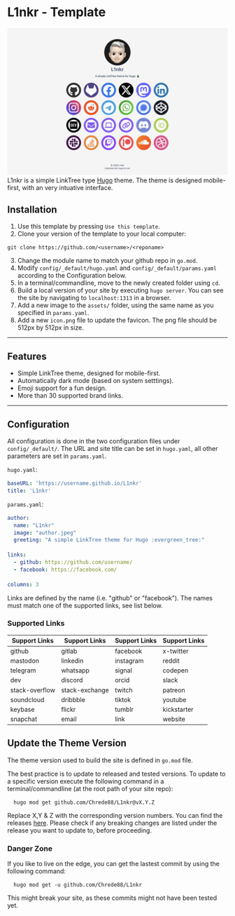 # L1nkr - Template
![L1nkr - Simple LinkTree Hugo Theme](https://raw.githubusercontent.com/chrede88/l1nkr/main/images/screenshot.png)
L1nkr is a simple LinkTree type [Hugo](https://gohugo.io) theme. The theme is designed mobile-first, with an very intuative interface.

## Installation

1) Use this template by pressing `Use this template`.
2) Clone your version of the template to your local computer:
```shell
git clone https://github.com/<username>/<reponame>
```
3) Change the module name to match your github repo in `go.mod`.
4) Modify `config/_default/hugo.yaml` and `config/_default/params.yaml` according to the Configuration below.
5) In a terminal/commandline, move to the newly created folder using `cd`.
6) Build a local version of your site by executing `hugo server`. You can see the site by navigating to `localhost:1313` in a browser.
7) Add a new image to the `assets/` folder, using the same name as you specified in `params.yaml`.
8) Add a new `icon.png` file to update the favicon. The png file should be 512px by 512px in size.

---

## Features

- Simple LinkTree theme, designed for mobile-first.
- Automatically dark mode (based on system setttings).
- Emoji support for a fun design.
- More than 30 supported brand links.

---

## Configuration

All configuration is done in the two configuration files under `config/_default/`. The URL and site title can be set in `hugo.yaml`, all other parameters are set in `params.yaml`.

`hugo.yaml`:
```yaml
baseURL: 'https://username.github.io/L1nkr'
title: 'L1nkr'
```

`params.yaml`:
```yaml
author:
  name: "L1nkr"
  image: "author.jpeg"
  greeting: "A simple LinkTree theme for Hugo :evergreen_tree:"

links:
  - github: https://github.com/username/
  - facebook: https://facebook.com/

columns: 3
```

Links are defined by the name (i.e. "github" or "facebook"). The names must match one of the supported links, see list below.

### Supported Links
| **Support Links** | **Support Links** | **Support Links** | **Support Links** |
| --- | --- | --- | --- |
| github | gitlab | facebook | x-twitter |
| mastodon | linkedin | instagram | reddit |
| telegram | whatsapp | signal | codepen |
| dev | discord | orcid | slack |
| stack-overflow | stack-exchange | twitch | patreon |
| soundcloud | dribbble | tiktok | youtube |
| keybase | flickr | tumblr | kickstarter |
| snapchat | email | link | website |

## Update the Theme Version

The theme version used to build the site is defined in `go.mod` file.

The best practice is to update to released and tested versions. To update to a specific version execute the following command in a terminal/commandline (at the root path of your site repo):

```shell
  hugo mod get github.com/Chrede88/L1nkr@vX.Y.Z
```
Replace X,Y & Z with the corresponding version numbers. You can find the releases [here](https://github.com/Chrede88/L1nkr/releases). Please check if any breaking changes are listed under the release you want to update to, before proceeding.

### Danger Zone
If you like to live on the edge, you can get the lastest commit by using the following command:
```shell
  hugo mod get -u github.com/Chrede88/L1nkr
```
This might break your site, as these commits might not have been tested yet.
